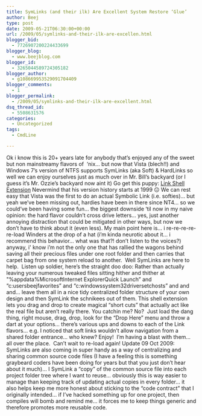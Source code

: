 ```yaml
---
title: SymLinks (and their ilk) Are Excellent System Restore ‘Glue’
author: Beej
type: post
date: 2009-05-21T06:30:00+00:00
url: /2009/05/symlinks-and-their-ilk-are-excellen.html
blogger_bid:
  - 7726907200224433699
blogger_blog:
  - www.beejblog.com
blogger_id:
  - 3265044589724305182
blogger_author:
  - g108669953529091704409
blogger_comments:
  - 1
blogger_permalink:
  - /2009/05/symlinks-and-their-ilk-are-excellent.html
dsq_thread_id:
  - 5508631576
categories:
  - Uncategorized
tags:
  - CmdLine

---
```

Ok i know this is 20+ years late for anybody that’s enjoyed any of the sweet but non mainstreamy flavors of&#160; ‘nix… but now that Vista (blech!!) and Windows 7’s version of NTFS supports SymLinks (aka Soft) & HardLinks so well we can enjoy ourselves just as much over in Mr. Bill’s backyard (or I guess it’s Mr. Ozzie’s backyard now aint it) Go get this puppy: [Link Shell Extension][1] Nevermind that his version history starts at 1999 😐 We can rest easy that Vista was the first to do an actual Symbolic Link (i.e. softies)… but yeah we’ve been missing out, hardies have been in there since NT4… so we could’ve been having some fun… the biggest downside ‘til now in my naive opinion: the hard flavor couldn’t cross drive letters… yes, just another annoying distraction that could be mitigated in other ways, but now we don’t have to think about it (even less). My main point here is… i re-re-re-re-re-load Winders at the drop of a hat (i’m kinda neurotic about it… i recommend this behavior… what was that?! don’t listen to the voices?) anyway, i' know i’m not the only one that has rallied the wagons behind saving all their precious files under one root folder and then carries that carpet bag from one system reload to another.&#160; Well SymLinks are here to help.&#160; Listen up soldier, here’s the straight doo doo: Rather than actually leaving your numerous tweaked files sitting hither and thither at "%appdata%MicrosoftInternet ExplorerQuick Launch” and “c:usersbeejfavorites” and “c:windowssystem32driversetchosts” and and and… leave them all in a nice tidy centralized folder structure of your own design and then SymLink the schnikees out of them. This shell extension lets you drag and drop to create magical “short cuts” that actually act like the real file but aren’t really there. You catchin me? No?&#160; Just load the dang thing, right mouse, drag, drop, look for the “Drop Here” menu and throw a dart at your options… there’s various ups and downs to each of the Link flavors… e.g. I noticed that soft links wouldn’t allow navigation from a shared folder entrance… who knew? Enjoy!&#160; I’m having a blast with them… all over the place.&#160; Can’t wait to re-load again! Update 09 Oct 2009:&#160; SymLinks are also coming in super handy as a way of centralizing and sharing common source code files (I have a feeling this is something graybeard coders have been doing for years but that you just don’t hear about it much)… I SymLink a “copy” of the common source file into each project folder tree where I want to reuse… obviously this is way easier to manage than keeping track of updating actual copies in every folder… it also helps keep me more honest about sticking to the “code contract” that I originally intended… if I’ve hacked something up for one project, then compiles will bomb and remind me… it forces me to keep things generic and therefore promotes more reusable code.

 [1]: http://schinagl.priv.at/nt/hardlinkshellext/hardlinkshellext.html#history